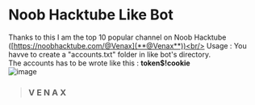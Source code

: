 # **Noob Hacktube Like Bot**
Thanks to this I am the top 10 popular channel on Noob Hacktube ([https://noobhacktube.com/@Venax](**@Venax**))<br/>
Usage : You havve to create a "accounts.txt" folder in like bot's directory.<br/>
The accounts has to be wrote like this : **token$!cookie**<br/>
![image](https://user-images.githubusercontent.com/81310818/131215152-637af960-a157-47c5-9386-9bb51b15baf5.png)
> ### **V E N A X**
